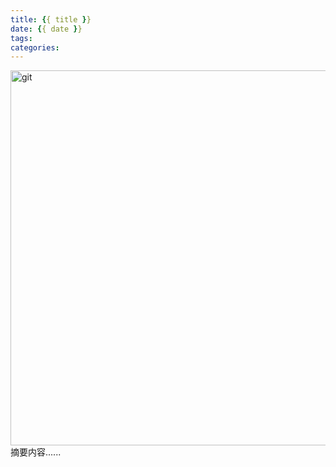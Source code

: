 ```yaml
---
title: {{ title }}
date: {{ date }}
tags:
categories: 
---
```



<img src="/img/git.png" width = "900" height = "600" alt="git" align=center />
摘要内容......
<!-- more -->